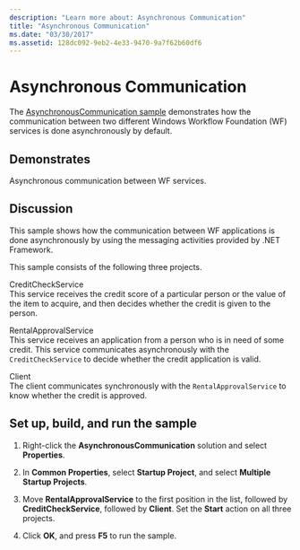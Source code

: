 ```yaml
---
description: "Learn more about: Asynchronous Communication"
title: "Asynchronous Communication"
ms.date: "03/30/2017"
ms.assetid: 128dc092-9eb2-4e33-9470-9a7f62b60df6
---
```

# Asynchronous Communication

The [AsynchronousCommunication sample](https://github.com/dotnet/samples/tree/main/framework/windows-workflow-foundation/scenario/Services/AsynchronousCommunication/CS) demonstrates how the communication between two different Windows Workflow Foundation (WF) services is done asynchronously by default.

## Demonstrates

 Asynchronous communication between WF services.

## Discussion

 This sample shows how the communication between WF applications is done asynchronously by using the messaging activities provided by .NET Framework.

 This sample consists of the following three projects.

 CreditCheckService\
 This service receives the credit score of a particular person or the value of the item to acquire, and then decides whether the credit is given to the person.

 RentalApprovalService\
 This service receives an application from a person who is in need of some credit. This service communicates asynchronously with the `CreditCheckService` to decide whether the credit application is valid.

 Client\
 The client communicates synchronously with the `RentalApprovalService` to know whether the credit is approved.

## Set up, build, and run the sample

1. Right-click the **AsynchronousCommunication** solution and select **Properties**.

2. In **Common Properties**, select **Startup Project**, and select **Multiple Startup Projects**.

3. Move **RentalApprovalService** to the first position in the list, followed by **CreditCheckService**, followed by **Client**. Set the **Start** action on all three projects.

4. Click **OK**, and press **F5** to run the sample.
